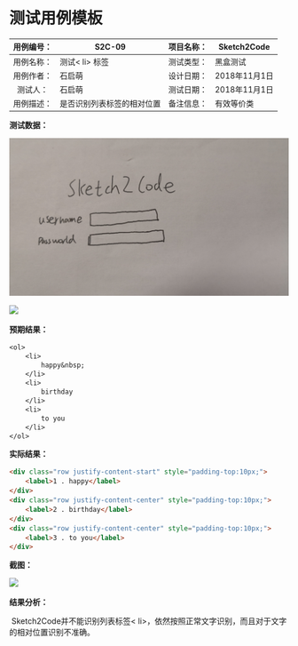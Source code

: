 # 测试用例模板



| 用例编号： | S2C-09 | 项目名称： | Sketch2Code |
| :--------: | ---- | :--------: | ---- |
| 用例名称： | 测试< li> 标签 | 测试类型： | 黑盒测试 |
| 用例作者： | 石启萌 | 设计日期： | 2018年11月1日 |
|  测试人：  | 石启萌 | 测试日期： | 2018年11月1日 |
| 用例描述： | 是否识别列表标签的相对位置 |备注信息：|有效等价类|

**测试数据：**

![07输入](https://github.com/MSE-925/img-storage/blob/master/08%E8%BE%93%E5%85%A5.jpg)

![]([img-storage](https://github.com/MSE-925/img-storage)/**09输入.jpg**)

**预期结果：**

```
<ol>
	<li>
		happy&nbsp;
	</li>
	<li>
		birthday
	</li>
	<li>
		to you
	</li>
</ol>
```

**实际结果：**

```HTML
<div class="row justify-content-start" style="padding-top:10px;">
	<label>1 . happy</label>
</div>
<div class="row justify-content-center" style="padding-top:10px;">
	<label>2 . birthday</label>
</div>
<div class="row justify-content-center" style="padding-top:10px;">
	<label>3 . to you</label>
</div>
```

**截图：**

![]([img-storage](https://github.com/MSE-925/img-storage)/**09输出.png**)

**结果分析：**

​	Sketch2Code并不能识别列表标签< li>，依然按照正常文字识别，而且对于文字的相对位置识别不准确。
